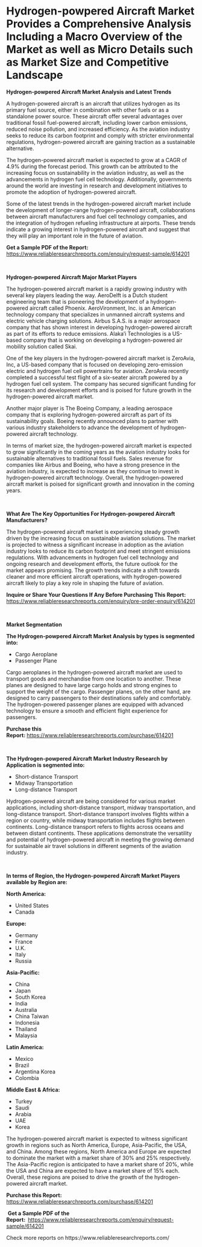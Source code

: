 <p><h1>Hydrogen-powpered Aircraft Market Provides a Comprehensive Analysis Including a Macro Overview of the Market as well as Micro Details such as Market Size and Competitive Landscape</h1></p><p><strong>Hydrogen-powpered Aircraft Market Analysis and Latest Trends</strong></p>
<p><p>A hydrogen-powered aircraft is an aircraft that utilizes hydrogen as its primary fuel source, either in combination with other fuels or as a standalone power source. These aircraft offer several advantages over traditional fossil fuel-powered aircraft, including lower carbon emissions, reduced noise pollution, and increased efficiency. As the aviation industry seeks to reduce its carbon footprint and comply with stricter environmental regulations, hydrogen-powered aircraft are gaining traction as a sustainable alternative.</p><p>The hydrogen-powered aircraft market is expected to grow at a CAGR of 4.9% during the forecast period. This growth can be attributed to the increasing focus on sustainability in the aviation industry, as well as the advancements in hydrogen fuel cell technology. Additionally, governments around the world are investing in research and development initiatives to promote the adoption of hydrogen-powered aircraft.</p><p>Some of the latest trends in the hydrogen-powered aircraft market include the development of longer-range hydrogen-powered aircraft, collaborations between aircraft manufacturers and fuel cell technology companies, and the integration of hydrogen refueling infrastructure at airports. These trends indicate a growing interest in hydrogen-powered aircraft and suggest that they will play an important role in the future of aviation.</p></p>
<p><strong>Get a Sample PDF of the Report:&nbsp;</strong> <a href="https://www.reliableresearchreports.com/enquiry/request-sample/614201">https://www.reliableresearchreports.com/enquiry/request-sample/614201</a></p>
<p>&nbsp;</p>
<p><strong>Hydrogen-powpered Aircraft Major Market Players</strong></p>
<p><p>The hydrogen-powered aircraft market is a rapidly growing industry with several key players leading the way. AeroDelft is a Dutch student engineering team that is pioneering the development of a hydrogen-powered aircraft called Phoenix. AeroVironment, Inc. is an American technology company that specializes in unmanned aircraft systems and electric vehicle charging solutions. Airbus S.A.S. is a major aerospace company that has shown interest in developing hydrogen-powered aircraft as part of its efforts to reduce emissions. Alaka’i Technologies is a US-based company that is working on developing a hydrogen-powered air mobility solution called Skai.</p><p>One of the key players in the hydrogen-powered aircraft market is ZeroAvia, Inc, a US-based company that is focused on developing zero-emission electric and hydrogen fuel cell powertrains for aviation. ZeroAvia recently completed a successful test flight of a six-seater aircraft powered by a hydrogen fuel cell system. The company has secured significant funding for its research and development efforts and is poised for future growth in the hydrogen-powered aircraft market.</p><p>Another major player is The Boeing Company, a leading aerospace company that is exploring hydrogen-powered aircraft as part of its sustainability goals. Boeing recently announced plans to partner with various industry stakeholders to advance the development of hydrogen-powered aircraft technology.</p><p>In terms of market size, the hydrogen-powered aircraft market is expected to grow significantly in the coming years as the aviation industry looks for sustainable alternatives to traditional fossil fuels. Sales revenue for companies like Airbus and Boeing, who have a strong presence in the aviation industry, is expected to increase as they continue to invest in hydrogen-powered aircraft technology. Overall, the hydrogen-powered aircraft market is poised for significant growth and innovation in the coming years.</p></p>
<p>&nbsp;</p>
<p><strong>What Are The Key Opportunities For Hydrogen-powpered Aircraft Manufacturers?</strong></p>
<p><p>The hydrogen-powered aircraft market is experiencing steady growth driven by the increasing focus on sustainable aviation solutions. The market is projected to witness a significant increase in adoption as the aviation industry looks to reduce its carbon footprint and meet stringent emissions regulations. With advancements in hydrogen fuel cell technology and ongoing research and development efforts, the future outlook for the market appears promising. The growth trends indicate a shift towards cleaner and more efficient aircraft operations, with hydrogen-powered aircraft likely to play a key role in shaping the future of aviation.</p></p>
<p><strong>Inquire or Share Your Questions If Any Before Purchasing This Report:</strong> <a href="https://www.reliableresearchreports.com/enquiry/pre-order-enquiry/614201">https://www.reliableresearchreports.com/enquiry/pre-order-enquiry/614201</a></p>
<p>&nbsp;</p>
<p><strong>Market Segmentation</strong></p>
<p><strong>The Hydrogen-powpered Aircraft Market Analysis by types is segmented into:</strong></p>
<p><ul><li>Cargo Aeroplane</li><li>Passenger Plane</li></ul></p>
<p><p>Cargo aeroplanes in the hydrogen-powered aircraft market are used to transport goods and merchandise from one location to another. These planes are designed to have large cargo holds and strong engines to support the weight of the cargo. Passenger planes, on the other hand, are designed to carry passengers to their destinations safely and comfortably. The hydrogen-powered passenger planes are equipped with advanced technology to ensure a smooth and efficient flight experience for passengers.</p></p>
<p><strong>Purchase this Report:&nbsp;</strong><a href="https://www.reliableresearchreports.com/purchase/614201">https://www.reliableresearchreports.com/purchase/614201</a></p>
<p>&nbsp;</p>
<p><strong>The Hydrogen-powpered Aircraft Market Industry Research by Application is segmented into:</strong></p>
<p><ul><li>Short-distance Transport</li><li>Midway Transportation</li><li>Long-distance Transport</li></ul></p>
<p><p>Hydrogen-powered aircraft are being considered for various market applications, including short-distance transport, midway transportation, and long-distance transport. Short-distance transport involves flights within a region or country, while midway transportation includes flights between continents. Long-distance transport refers to flights across oceans and between distant continents. These applications demonstrate the versatility and potential of hydrogen-powered aircraft in meeting the growing demand for sustainable air travel solutions in different segments of the aviation industry.</p></p>
<p>&nbsp;</p>
<p><strong>In terms of Region, the Hydrogen-powpered Aircraft Market Players available by Region are:</strong></p>
<p>
    <p> <strong> North America: </strong>
        <ul>
            <li>United States</li>
            <li>Canada</li>
        </ul>
        </p> 
    <p> <strong> Europe: </strong>
        <ul>
            <li>Germany</li>
            <li>France</li>
            <li>U.K.</li>
            <li>Italy</li>
            <li>Russia</li>
        </ul>
        </p> 
    <p> <strong> Asia-Pacific: </strong>
        <ul>
            <li>China</li>
            <li>Japan</li>
            <li>South Korea</li>
            <li>India</li>
            <li>Australia</li>
            <li>China Taiwan</li>
            <li>Indonesia</li>
            <li>Thailand</li>
            <li>Malaysia</li>
        </ul>
        </p> 
    <p> <strong> Latin America: </strong>
        <ul>
            <li>Mexico</li>
            <li>Brazil</li>
            <li>Argentina Korea</li>
            <li>Colombia</li>
        </ul>
        </p> 
    <p> <strong> Middle East & Africa: </strong>
        <ul>
            <li>Turkey</li>
            <li>Saudi</li>
            <li>Arabia</li>
            <li>UAE</li>
            <li>Korea</li>
        </ul>
    </p>
    </p>
<p><p>The hydrogen-powered aircraft market is expected to witness significant growth in regions such as North America, Europe, Asia-Pacific, the USA, and China. Among these regions, North America and Europe are expected to dominate the market with a market share of 30% and 25% respectively. The Asia-Pacific region is anticipated to have a market share of 20%, while the USA and China are expected to have a market share of 15% each. Overall, these regions are poised to drive the growth of the hydrogen-powered aircraft market.</p></p>
<p><strong>Purchase this Report: </strong><a href="https://www.reliableresearchreports.com/purchase/614201">https://www.reliableresearchreports.com/purchase/614201</a></p>
<p>&nbsp;<strong>Get a Sample PDF of the Report:&nbsp;&nbsp;</strong><a href="https://www.reliableresearchreports.com/enquiry/request-sample/614201">https://www.reliableresearchreports.com/enquiry/request-sample/614201</a></p>
<p><strong></strong></p>
<p>Check more reports on https://www.reliableresearchreports.com/</p>